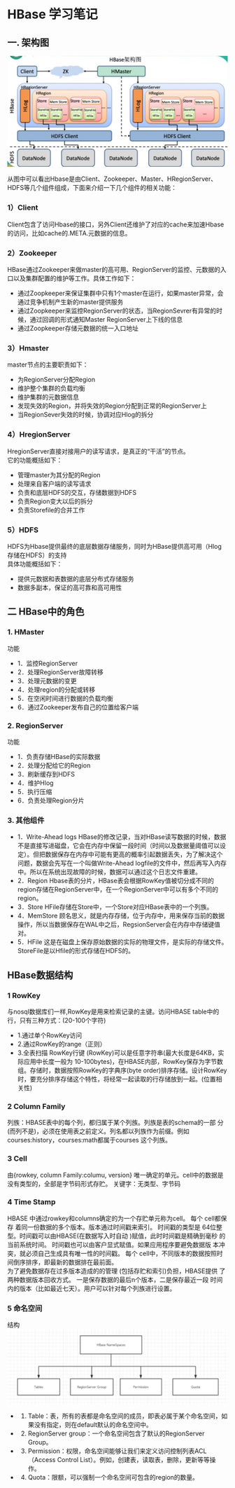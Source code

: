 
# HBase 学习笔记

## 一. 架构图
![Hbase架构](https://github.com/marxlee/Development-doc/blob/master/hbase/img/Hbase-架构1.jpg)

从图中可以看出Hbase是由Client、Zookeeper、Master、HRegionServer、HDFS等几个组件组成，下面来介绍一下几个组件的相关功能：
### 1）Client
Client包含了访问Hbase的接口，另外Client还维护了对应的cache来加速Hbase的访问，比如cache的.META.元数据的信息。

### 2）Zookeeper
HBase通过Zookeeper来做master的高可用、RegionServer的监控、元数据的入口以及集群配置的维护等工作。具体工作如下：
* 通过Zoopkeeper来保证集群中只有1个master在运行，如果master异常，会通过竞争机制产生新的master提供服务
* 通过Zoopkeeper来监控RegionServer的状态，当RegionSevrer有异常的时候，通过回调的形式通知Master RegionServer上下线的信息
* 通过Zoopkeeper存储元数据的统一入口地址

### 3）Hmaster
master节点的主要职责如下：
* 为RegionServer分配Region
* 维护整个集群的负载均衡
* 维护集群的元数据信息
* 发现失效的Region，并将失效的Region分配到正常的RegionServer上
* 当RegionSever失效的时候，协调对应Hlog的拆分

### 4）HregionServer
HregionServer直接对接用户的读写请求，是真正的“干活”的节点。  
它的功能概括如下：
* 管理master为其分配的Region
* 处理来自客户端的读写请求
* 负责和底层HDFS的交互，存储数据到HDFS
* 负责Region变大以后的拆分
* 负责Storefile的合并工作

### 5）HDFS
HDFS为Hbase提供最终的底层数据存储服务，同时为HBase提供高可用（Hlog存储在HDFS）的支持  
具体功能概括如下：
* 提供元数据和表数据的底层分布式存储服务
* 数据多副本，保证的高可靠和高可用性

## 二 HBase中的角色
### 1. HMaster
功能
* 1．监控RegionServer
* 2．处理RegionServer故障转移
* 3．处理元数据的变更
* 4．处理region的分配或转移
* 5．在空闲时间进行数据的负载均衡
* 6．通过Zookeeper发布自己的位置给客户端
### 2. RegionServer
功能
* 1．负责存储HBase的实际数据
* 2．处理分配给它的Region
* 3．刷新缓存到HDFS
* 4．维护Hlog
* 5．执行压缩
* 6．负责处理Region分片
### 3. 其他组件
* 1．Write-Ahead logs
HBase的修改记录，当对HBase读写数据的时候，数据不是直接写进磁盘，它会在内存中保留一段时间（时间以及数据量阈值可以设定）。但把数据保存在内存中可能有更高的概率引起数据丢失，为了解决这个问题，数据会先写在一个叫做Write-Ahead logfile的文件中，然后再写入内存中。所以在系统出现故障的时候，数据可以通过这个日志文件重建。
* 2．Region
Hbase表的分片，HBase表会根据RowKey值被切分成不同的region存储在RegionServer中，在一个RegionServer中可以有多个不同的region。
* 3．Store
HFile存储在Store中，一个Store对应HBase表中的一个列族。
* 4．MemStore
顾名思义，就是内存存储，位于内存中，用来保存当前的数据操作，所以当数据保存在WAL中之后，RegsionServer会在内存中存储键值对。
* 5．HFile
这是在磁盘上保存原始数据的实际的物理文件，是实际的存储文件。StoreFile是以Hfile的形式存储在HDFS的。


## HBase数据结构
### 1 RowKey
与nosql数据库们一样,RowKey是用来检索记录的主键。访问HBASE table中的行，只有三种方式：(20-100个字符)
* 1.通过单个RowKey访问
* 2.通过RowKey的range（正则）
* 3.全表扫描
RowKey行键 (RowKey)可以是任意字符串(最大长度是64KB，实际应用中长度一般为 10-100bytes)，在HBASE内部，RowKey保存为字节数组。存储时，数据按照RowKey的字典序(byte order)排序存储。设计RowKey时，要充分排序存储这个特性，将经常一起读取的行存储放到一起。(位置相关性)
### 2 Column Family
列族：HBASE表中的每个列，都归属于某个列族。列族是表的schema的一部 分(而列不是)，必须在使用表之前定义。列名都以列族作为前缀。例如 courses:history，courses:math都属于courses 这个列族。
### 3 Cell
由{rowkey, column Family:columu, version} 唯一确定的单元。cell中的数据是没有类型的，全部是字节码形式存贮。
关键字：无类型、字节码
### 4 Time Stamp
HBASE 中通过rowkey和columns确定的为一个存贮单元称为cell。
每个 cell都保存 着同一份数据的多个版本。版本通过时间戳来索引。
时间戳的类型是 64位整型。时间戳可以由HBASE(在数据写入时自动 )赋值，此时时间戳是精确到毫秒 的当前系统时间。
时间戳也可以由客户显式赋值。如果应用程序要避免数据版 本冲突，就必须自己生成具有唯一性的时间戳。
每个 cell中，不同版本的数据按照时间倒序排序，即最新的数据排在最前面。  
为了避免数据存在过多版本造成的的管理 (包括存贮和索引)负担，HBASE提供 了两种数据版本回收方式。
一是保存数据的最后n个版本，二是保存最近一段 时间内的版本（比如最近七天）。用户可以针对每个列族进行设置。  

### 5 命名空间
结构
![命名空间](https://github.com/marxlee/Development-doc/blob/master/hbase/img/Hbase命名空间.jpg)

* 1) Table：表，所有的表都是命名空间的成员，即表必属于某个命名空间，如果没有指定，则在default默认的命名空间中。
* 2) RegionServer group：一个命名空间包含了默认的RegionServer Group。
* 3) Permission：权限，命名空间能够让我们来定义访问控制列表ACL（Access Control List）。例如，创建表，读取表，删除，更新等等操作。
* 4) Quota：限额，可以强制一个命名空间可包含的region的数量。









